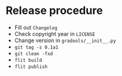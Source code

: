 # Release procedure

* Fill out `Changelog`
* Check copyright year in `LICENSE`
* Change version in `gradools/__init__.py`
* `git tag -s 0.1a1`
* `git clean -fxd`
* `flit build`
* `flit publish`

